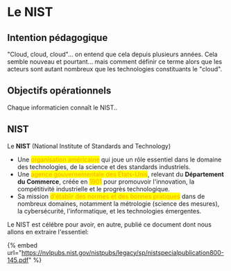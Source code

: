 # Le NIST

## Intention pédagogique

"Cloud, cloud, cloud"... on entend que cela depuis plusieurs années. Cela semble nouveau et pourtant... mais comment définir ce terme alors que les acteurs sont autant nombreux que les technologies constituants le "cloud".

## Objectifs opérationnels

Chaque informaticien connaît le NIST..

## NIST

Le **NIST** (National Institute of Standards and Technology)

* Une <mark style="color:orange;">organisation américaine</mark> qui joue un rôle essentiel dans le domaine des technologies, de la science et des standards industriels.
* Une <mark style="color:orange;">agence gouvernementale des États-Unis</mark>, relevant du **Département du Commerce**, créée en <mark style="color:orange;">1901</mark> pour promouvoir l'innovation, la compétitivité industrielle et le progrès technologique.
* Sa mission <mark style="color:orange;">d'établir des normes et des bonnes pratiques</mark> dans de nombreux domaines, notamment la métrologie (science des mesures), la cybersécurité, l’informatique, et les technologies émergentes.

Le NIST est célébre pour avoir, en autre, publié ce document dont nous allons en extraire l'essentiel:

{% embed url="https://nvlpubs.nist.gov/nistpubs/legacy/sp/nistspecialpublication800-145.pdf" %}
